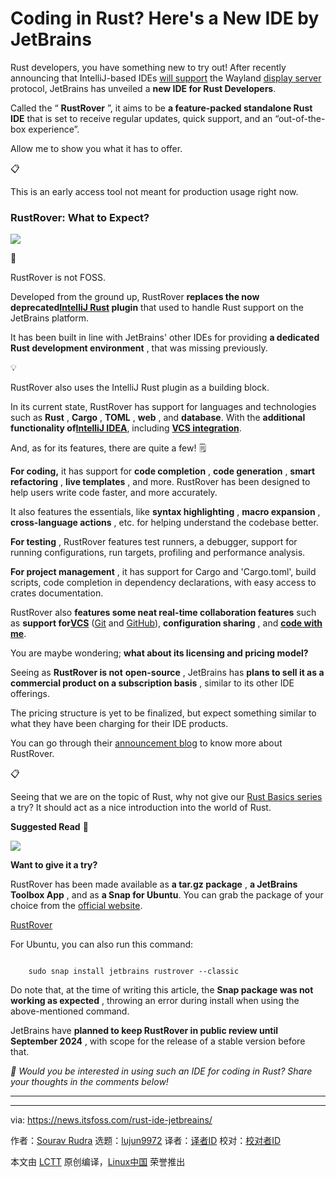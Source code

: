 [#]: subject: "Coding in Rust? Here's a New IDE by JetBrains"
[#]: via: "https://news.itsfoss.com/rust-ide-jetbreains/"
[#]: author: "Sourav Rudra https://news.itsfoss.com/author/sourav/"
[#]: collector: "lujun9972/lctt-scripts-1693450080"
[#]: translator: " "
[#]: reviewer: " "
[#]: publisher: " "
[#]: url: " "

Coding in Rust? Here's a New IDE by JetBrains
======
Rust developers, you have something new to try out!
After recently announcing that IntelliJ-based IDEs [will support][1] the Wayland [display server][2] protocol, JetBrains has unveiled a **new IDE for Rust Developers**.

Called the “ **RustRover** ”, it aims to be **a feature-packed standalone Rust IDE** that is set to receive regular updates, quick support, and an “out-of-the-box experience”.

Allow me to show you what it has to offer.

📋

This is an early access tool not meant for production usage right now.

### RustRover: What to Expect?

![][3]

🚧

RustRover is not FOSS.

Developed from the ground up, RustRover **replaces the now deprecated[IntelliJ Rust][4] plugin** that used to handle Rust support on the JetBrains platform.

It has been built in line with JetBrains' other IDEs for providing **a dedicated Rust development environment** , that was missing previously.

💡

RustRover also uses the IntelliJ Rust plugin as a building block.

In its current state, RustRover has support for languages and technologies such as **Rust** , **Cargo** , **TOML** , **web** , and **database**. With the **additional functionality of[IntelliJ IDEA][5]**, including **[VCS integration][6]**.

And, as for its features, there are quite a few! 🗒️

**For coding,** it has support for **code completion** , **code generation** , **smart refactoring** , **live templates** , and more. RustRover has been designed to help users write code faster, and more accurately.

It also features the essentials, like **syntax highlighting** , **macro expansion** , **cross-language actions** , etc. for helping understand the codebase better.

**For testing** , RustRover features test runners, a debugger, support for running configurations, run targets, profiling and performance analysis.

**For project management** , it has support for Cargo and 'Cargo.toml', build scripts, code completion in dependency declarations, with easy access to crates documentation.

RustRover also **features some neat real-time collaboration features** such as **support for[VCS][7]** ([Git][8] and [GitHub][9]), **configuration sharing** , and **[code with me][10]**.

You are maybe wondering; **what about its licensing and pricing model?**

Seeing as **RustRover is not** **open-source** , JetBrains has **plans to sell it as a commercial product on a subscription basis** , similar to its other IDE offerings.

The pricing structure is yet to be finalized, but expect something similar to what they have been charging for their IDE products.

You can go through their [announcement blog][11] to know more about RustRover.

📋

Seeing that we are on the topic of Rust, why not give our [Rust Basics series][12] a try? It should act as a nice introduction into the world of Rust.

**Suggested Read** 📖

![][13]

**Want to give it a try?**

RustRover has been made available as **a tar.gz package** , **a JetBrains Toolbox App** , and as **a Snap for Ubuntu**. You can grab the package of your choice from the [official website][14].

[RustRover][14]

For Ubuntu, you can also run this command:

```

    sudo snap install jetbrains rustrover --classic

```

Do note that, at the time of writing this article, the **Snap package was not working as expected** , throwing an error during install when using the above-mentioned command.

JetBrains have **planned to keep RustRover in public review until September 2024** , with scope for the release of a stable version before that.

_💬 Would you be interested in using such an IDE for coding in Rust? Share your thoughts in the comments below!_

* * *

--------------------------------------------------------------------------------

via: https://news.itsfoss.com/rust-ide-jetbreains/

作者：[Sourav Rudra][a]
选题：[lujun9972][b]
译者：[译者ID](https://github.com/译者ID)
校对：[校对者ID](https://github.com/校对者ID)

本文由 [LCTT](https://github.com/LCTT/TranslateProject) 原创编译，[Linux中国](https://linux.cn/) 荣誉推出

[a]: https://news.itsfoss.com/author/sourav/
[b]: https://github.com/lujun9972
[1]: https://news.itsfoss.com/intellij-wayland-support/
[2]: https://itsfoss.com/display-server/
[3]: https://news.itsfoss.com/content/images/2023/09/RustRover_IDE.png
[4]: https://intellij-rust.github.io/
[5]: https://www.jetbrains.com/idea/
[6]: https://www.jetbrains.com/help/youtrack/cloud/Integration-with-Version-Control-Systems.html
[7]: https://en.wikipedia.org/wiki/Version_control
[8]: https://git-scm.com/
[9]: https://github.com/
[10]: https://www.jetbrains.com/code-with-me/
[11]: https://blog.jetbrains.com/rust/2023/09/13/introducing-rustrover-a-standalone-rust-ide-by-jetbrains/
[12]: https://itsfoss.com/tag/rust-basics/
[13]: https://itsfoss.com/content/images/size/w256h256/2022/12/android-chrome-192x192.png
[14]: https://www.jetbrains.com/rust/download/
